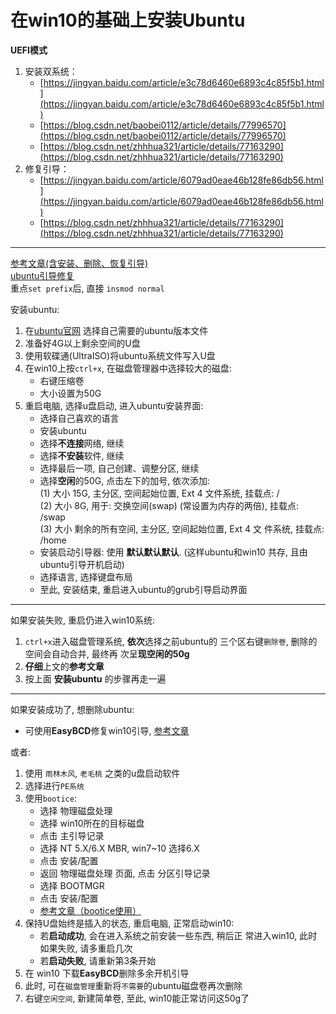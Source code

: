 在win10的基础上安装Ubuntu
=  

**UEFI模式**  

1. 安装双系统：  
   * [https://jingyan.baidu.com/article/e3c78d6460e6893c4c85f5b1.html](https://jingyan.baidu.com/article/e3c78d6460e6893c4c85f5b1.html)  
   * [https://blog.csdn.net/baobei0112/article/details/77996570](https://blog.csdn.net/baobei0112/article/details/77996570)  
   * [https://blog.csdn.net/zhhhua321/article/details/77163290](https://blog.csdn.net/zhhhua321/article/details/77163290)  
2. 修复引导：  
   * [https://jingyan.baidu.com/article/6079ad0eae46b128fe86db56.html](https://jingyan.baidu.com/article/6079ad0eae46b128fe86db56.html)  
   * [https://blog.csdn.net/zhhhua321/article/details/77163290](https://blog.csdn.net/zhhhua321/article/details/77163290)  

***

[参考文章(含安装、删除、恢复引导)](http://blog.csdn.net/michael_lbs/article/details/63251850)  
[ubuntu引导修复](https://blog.csdn.net/hp_satan/article/details/9331411)  
重点`set prefix`后, 直接 `insmod normal`

安装ubuntu:  
  1. 在[ubuntu官网](https://www.ubuntu.com/download/alternative-downloads)
  选择自己需要的ubuntu版本文件  
  2. 准备好4G以上剩余空间的U盘  
  3. 使用软碟通(UltraISO)将ubuntu系统文件写入U盘
  4. 在win10上按`ctrl+x`, 在磁盘管理器中选择较大的磁盘:
     * 右键压缩卷  
     * 大小设置为50G  
  5. 重启电脑, 选择u盘启动, 进入ubuntu安装界面:  
     * 选择自己喜欢的语言  
     * 安装ubuntu  
     * 选择**不连接**网络, 继续  
     * 选择**不安装**软件, 继续  
     * 选择最后一项, 自己创建、调整分区, 继续  
     * 选择**空闲**的50G, 点击左下的加号, 依次添加:  
       (1) 大小 15G, 主分区, 空间起始位置, Ext 4 文件系统,
           挂载点: /  
       (2) 大小 8G, 用于: 交换空间(swap) (常设置为内存的两倍),
           挂载点: /swap  
       (3) 大小 剩余的所有空间, 主分区, 空间起始位置, Ext 4 文
       件系统, 挂载点: /home  
     * 安装启动引导器: 使用 **默认默认默认**. (这样ubuntu和win10
       共存, 且由ubuntu引导开机启动)  
     * 选择语言, 选择键盘布局  
     * 至此, 安装结束, 重启进入ubuntu的grub引导启动界面  

***  

如果安装失败, 重启仍进入win10系统:  
1. `ctrl+x`进入磁盘管理系统, **依次**选择之前ubuntu的
   三个区右键`删除卷`, 删除的空间会自动合并, 最终再
   次呈**现空闲的50g**  
2. **仔细**上文的**参考文章**  
3. 按上面 **安装ubuntu** 的步骤再走一遍  

***

如果安装成功了, 想删除ubuntu:  
* 可使用**EasyBCD**修复win10引导, [参考文章](http://jingyan.baidu.com/article/642c9d34e371c3644b46f768.html)  

或者:  

1. 使用 `雨林木风`, `老毛桃` 之类的u盘启动软件  
2. 选择进行`PE系统`  
3. 使用`bootice`:  
   * 选择 物理磁盘处理  
   * 选择 win10所在的目标磁盘  
   * 点击 主引导记录  
   * 选择 NT 5.X/6.X MBR, win7~10 选择6.X  
   * 点击 安装/配置  
   * 返回 物理磁盘处理 页面, 点击 分区引导记录  
   * 选择 BOOTMGR  
   * 点击 安装/配置  
   * [参考文章（bootice使用）](http://jingyan.baidu.com/article/4b52d70291e9b4fc5d774b73.html)
4. 保持U盘始终是插入的状态, 重启电脑, 正常启动win10:  
   * 若**启动成功**, 会在进入系统之前安装一些东西, 稍后正
     常进入win10, 此时如果失败, 请多重启几次
   * 若**启动失败**, 请重新第3条开始  
5. 在 win10 下载**EasyBCD**删除多余开机引导  
6. 此时, 可在`磁盘管理`重新将`不需要`的ubuntu磁盘卷再次删除  
7. 右键`空闲空间`, 新建简单卷, 至此, win10能正常访问这50g了  
